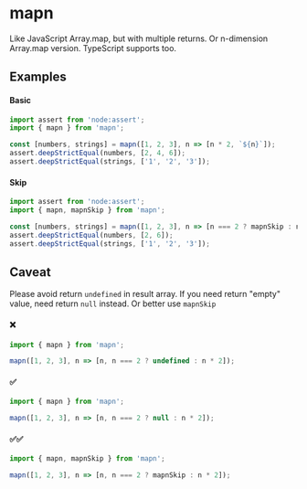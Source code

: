 # mapn

Like JavaScript Array.map, but with multiple returns. Or n-dimension Array.map version. TypeScript supports too.

## Examples

#### Basic

```ts
import assert from 'node:assert';
import { mapn } from 'mapn';

const [numbers, strings] = mapn([1, 2, 3], n => [n * 2, `${n}`]);
assert.deepStrictEqual(numbers, [2, 4, 6]);
assert.deepStrictEqual(strings, ['1', '2', '3']);
```

#### Skip

```ts
import assert from 'node:assert';
import { mapn, mapnSkip } from 'mapn';

const [numbers, strings] = mapn([1, 2, 3], n => [n === 2 ? mapnSkip : n * 2, `${n}`]);
assert.deepStrictEqual(numbers, [2, 6]);
assert.deepStrictEqual(strings, ['1', '2', '3']);
```

## Caveat

Please avoid return `undefined` in result array. If you need return "empty" value, need return `null` instead. Or better use `mapnSkip`

#### ❌

```ts
import { mapn } from 'mapn';

mapn([1, 2, 3], n => [n, n === 2 ? undefined : n * 2]);
```

#### ✅

```ts
import { mapn } from 'mapn';

mapn([1, 2, 3], n => [n, n === 2 ? null : n * 2]);
```

#### ✅✅

```ts
import { mapn, mapnSkip } from 'mapn';

mapn([1, 2, 3], n => [n, n === 2 ? mapnSkip : n * 2]);
```

